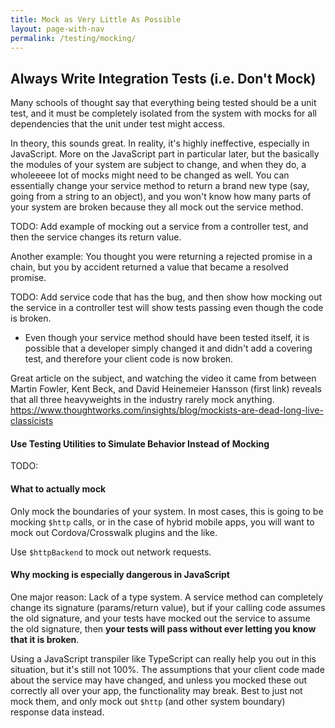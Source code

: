 ```yaml
---
title: Mock as Very Little As Possible
layout: page-with-nav
permalink: /testing/mocking/
---
```



## Always Write Integration Tests (i.e. Don't Mock)

Many schools of thought say that everything being tested should be a unit test,
and it must be completely isolated from the system with mocks for all 
dependencies that the unit under test might access.

In theory, this sounds great. In reality, it's highly ineffective, especially in
JavaScript. More on the JavaScript part in particular later, but the basically
the modules of your system are subject to change, and when they do, a wholeeeee 
lot of mocks might need to be changed as well. You can essentially change your
service method to return a brand new type (say, going from a string to an 
object), and you won't know how many parts of your system are broken because 
they all mock out the service method. 
 
TODO: Add example of mocking out a service from a controller test, and then the
service changes its return value.


Another example: You thought you were returning a rejected promise in a chain, 
but you by accident returned a value that became a resolved promise. 

TODO: Add service code that has the bug, and then show how mocking out the 
service in a controller test will show tests passing even though the code is 
broken. 
  - Even though your service method should have been tested itself, it is 
    possible that a developer simply changed it and didn't add a covering test,
    and therefore your client code is now broken.
    
Great article on the subject, and watching the video it came from between
Martin Fowler, Kent Beck, and David Heinemeier Hansson (first link) reveals that 
all three heavyweights in the industry rarely mock anything. 
<https://www.thoughtworks.com/insights/blog/mockists-are-dead-long-live-classicists>



#### Use Testing Utilities to Simulate Behavior Instead of Mocking

TODO:



#### What to actually mock

Only mock the boundaries of your system. In most cases, this is going to be 
mocking `$http` calls, or in the case of hybrid mobile apps, you will want to
mock out Cordova/Crosswalk plugins and the like.

Use `$httpBackend` to mock out network requests.




#### Why mocking is especially dangerous in JavaScript

One major reason: Lack of a type system. A service method can completely change 
its signature (params/return value), but if your calling code assumes the old 
signature, and your tests have mocked out the service to assume the old 
signature, then **your tests will pass without ever letting you know that it is 
broken**.

Using a JavaScript transpiler like TypeScript can really help you out in this 
situation, but it's still not 100%. The assumptions that your client code made
about the service may have changed, and unless you mocked these out correctly
all over your app, the functionality may break. Best to just not mock them, and
only mock out `$http` (and other system boundary) response data instead.
